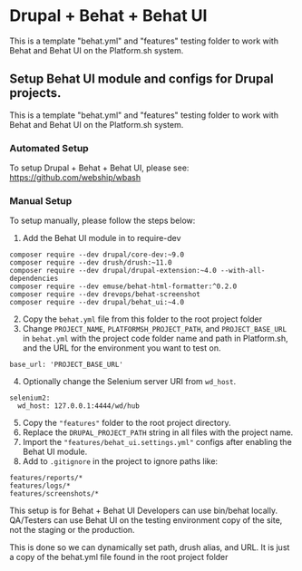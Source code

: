 # Drupal + Behat + Behat UI

This is a template "behat.yml" and "features" testing folder to work with Behat and Behat UI on the Platform.sh system.

## Setup Behat UI module and configs for Drupal projects.

This is a template "behat.yml" and "features" testing folder to work with Behat and Behat UI on the Platform.sh system.

### Automated Setup
To setup Drupal + Behat + Behat UI, please see: https://github.com/webship/wbash

### Manual Setup
To setup manually, please follow the steps below:

1. Add the Behat UI module in to require-dev

```
composer require --dev drupal/core-dev:~9.0
composer require --dev drush/drush:~11.0
composer require --dev drupal/drupal-extension:~4.0 --with-all-dependencies
composer require --dev emuse/behat-html-formatter:^0.2.0
composer require --dev drevops/behat-screenshot
composer require --dev drupal/behat_ui:~4.0
```

2. Copy the `behat.yml` file from this folder to the root project folder
3. Change `PROJECT_NAME`, `PLATFORMSH_PROJECT_PATH`, and `PROJECT_BASE_URL` in `behat.yml` with the project code folder name and path in Platform.sh, and the URL for the environment you want to test on.

```
base_url: 'PROJECT_BASE_URL'
```

4. Optionally change the Selenium server URI from `wd_host`.
  
```
selenium2:
  wd_host: 127.0.0.1:4444/wd/hub
```

5. Copy the `"features"` folder to the root project directory.
7. Replace the `DRUPAL_PROJECT_PATH` string in all files with the project name.
7. Import the `"features/behat_ui.settings.yml"` configs after enabling the Behat UI module.
8. Add to `.gitignore` in the project to ignore paths like:

```
features/reports/*
features/logs/*
features/screenshots/*
```


This setup is for Behat + Behat UI
Developers can use bin/behat locally.
QA/Testers can use Behat UI on the testing environment copy of the site, not
the staging or the production.

This is done so we can dynamically set path, drush alias, and URL.
It is just a copy of the behat.yml file found in the root project folder
